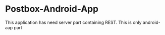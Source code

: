 # Postbox-Android-App
This application has need server part containing REST. This is only android-aap part 
